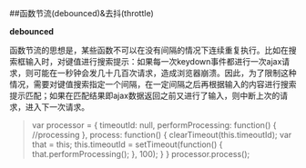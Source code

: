##函数节流(debounced)&去抖(throttle)

**debounced**

函数节流的思想是，某些函数不可以在没有间隔的情况下连续重复执行。比如在搜索框输入时，对键值进行搜索提示：如果每一次keydown事件都进行一次ajax请求，则可能在一秒钟会发几十几百次请求，造成浏览器崩溃。因此，为了限制这种情况，需要对键值搜索指定一个间隔，在一定间隔之后再根据输入的内容进行搜索提示匹配；如果在匹配结果即ajax数据返回之前又进行了输入，则中断上次的请求，进入下一次请求。

>    var processor = {
         timeoutId: null,
         performProcessing: function() {
             //processing
         },
         process: function() {
             clearTimeout(this.timeoutId);
             var that = this;
             this.timeoutId = setTimeout(function() {
                 that.performProcessing();
             }, 100);
        }
     }
     processor.process();
